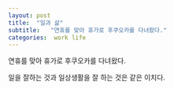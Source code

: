 ```yaml
---
layout: post
title:  "일과 삶"
subtitle:   "연휴를 맞아 휴가로 후쿠오카를 다녀왔다."
categories:  work life 
---
```


연휴를 맞아 휴가로 후쿠오카를 다녀왔다.

일을 잘하는 것과 일상생활을 잘 하는 것은 같은 이치다.
